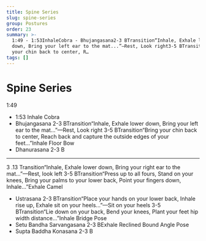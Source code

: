 ```yaml
---
title: Spine Series
slug: spine-series
group: Postures
order: 23
summary: >-
  1:49 - 1:53InhaleCobra - Bhujangasana2-3 BTransition“Inhale, Exhale lower
  down, Bring your left ear to the mat...”—Rest, Look right3-5 BTransition“Bring
  your chin back to center, R…
tags: []
---
```

# Spine Series

1:49
- 1:53 Inhale Cobra
- Bhujangasana 2-3 BTransition“Inhale, Exhale lower down, Bring your left ear to the mat...”—Rest, Look right 3-5 BTransition“Bring your chin back to center, Reach back and capture the outside edges of your feet...”Inhale Floor Bow
- Dhanurasana 2-3 B
- --

3 .13 Transition“Inhale, Exhale lower down, Bring your right ear to the mat...”—Rest, look left 3-5 BTransition“Press up to all fours, Stand on your knees, Bring your palms to your lower back, Point your fingers down, Inhale...”Exhale Camel
- Ustrasana 2-3 BTransition“Place your hands on your lower back, Inhale rise up, Exhale sit on your heels...”—Sit on your heels 3-5 BTransition“Lie down on your back, Bend your knees, Plant your feet hip width distance...”Inhale Bridge Pose
- Setu Bandha Sarvangasana 2-3 BExhale Reclined Bound Angle Pose
- Supta Baddha Konasana 2-3 B
